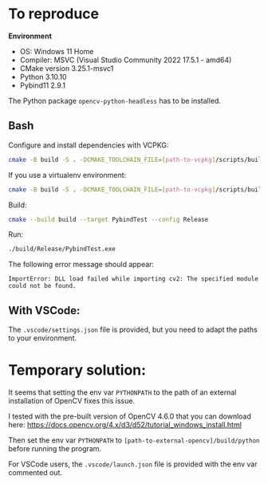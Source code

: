 # To reproduce

**Environment**
- OS: Windows 11 Home
- Compiler: MSVC (Visual Studio Community 2022 17.5.1 - amd64)
- CMake version 3.25.1-msvc1
- Python 3.10.10
- Pybind11 2.9.1

The Python package `opencv-python-headless` has to be installed.

## Bash

Configure and install dependencies with VCPKG:
```bash
cmake -B build -S . -DCMAKE_TOOLCHAIN_FILE=[path-to-vcpkg]/scripts/buildsystems/vcpkg.cmake
```

If you use a virtualenv environment:
```bash
cmake -B build -S . -DCMAKE_TOOLCHAIN_FILE=[path-to-vcpkg]/scripts/buildsystems/vcpkg.cmake -DCUSTOM_SYS_PATH=[path-to-env]/Lib/site-packages -DPYTHON_EXECUTABLE:FILEPATH=[path-to-env]/Scripts/python.exe
```

Build:
```bash
cmake --build build --target PybindTest --config Release
```

Run:
```bash
./build/Release/PybindTest.exe
```

The following error message should appear:
```
ImportError: DLL load failed while importing cv2: The specified module could not be found.
```

## With VSCode:

The `.vscode/settings.json` file is provided, but you need to adapt the paths to your environment.

# Temporary solution:

It seems that setting the env var `PYTHONPATH` to the path of an external installation of OpenCV fixes this issue.

I tested with the pre-built version of OpenCV 4.6.0 that you can download here: https://docs.opencv.org/4.x/d3/d52/tutorial_windows_install.html

Then set the env var `PYTHONPATH` to `[path-to-external-opencv]/build/python` before running the program.

For VSCode users, the `.vscode/launch.json` file is provided with the env var commented out.